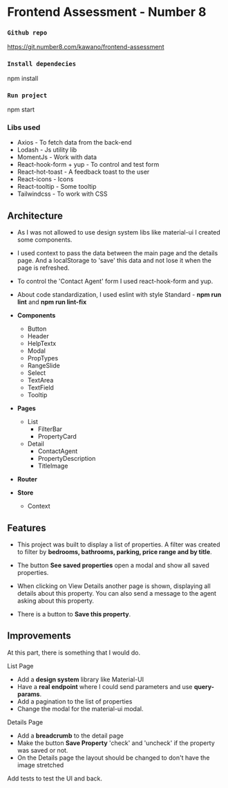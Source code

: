 # Frontend Assessment - Number 8

### `Github repo`
https://git.number8.com/kawano/frontend-assessment

### `Install dependecies`
npm install

### `Run project`
npm start

### Libs used
- Axios - To fetch data from the back-end
- Lodash - Js utility lib
- MomentJs - Work with data
- React-hook-form + yup - To control and test form
- React-hot-toast - A feedback toast to the user
- React-icons - Icons
- React-tooltip - Some tooltip
- Tailwindcss - To work with CSS

## Architecture
- As I was not allowed to use design system libs like material-ui I created some components.

- I used context to pass the data between the main page and the details page.
And a localStorage to 'save' this data and not lose it when the page is refreshed.

- To control the 'Contact Agent' form I used react-hook-form and yup.

- About code standardization, I used eslint with style Standard - **npm run lint** and **npm run lint-fix**
    
- **Components**
    - Button
    - Header
    - HelpTextx
    - Modal
    - PropTypes
    - RangeSlide
    - Select
    - TextArea
    - TextField
    - Tooltip

- **Pages**
    - List
        - FilterBar
        - PropertyCard
    - Detail
        - ContactAgent
        - PropertyDescription
        - TitleImage
- **Router**
- **Store**
    - Context

## Features
- This project was built to display a list of properties. A filter was created to filter by **bedrooms, bathrooms, parking, price range and by title**.

- The button **See saved properties** open a modal and show all saved properties.

- When clicking on View Details another page is shown, displaying all details about this property. You can also send a message to the agent asking about this property.

- There is a button to **Save this property**.

## Improvements
At this part, there is something that I would do.

List Page
- Add a **design system** library like Material-UI
- Have a **real endpoint** where I could send parameters and use **query-params**.
- Add a pagination to the list of properties
- Change the modal for the material-ui modal.

Details Page
- Add a **breadcrumb** to the detail page
- Make the button **Save Property** 'check' and 'uncheck' if the property was saved or not.
- On the Details page the layout should be changed to don't have the image stretched

Add tests to test the UI and back.